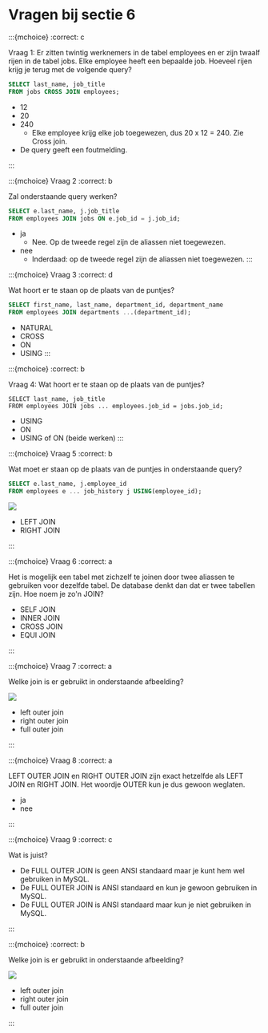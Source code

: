 # Vragen bij sectie 6

:::{mchoice}
:correct: c

Vraag 1: Er zitten twintig werknemers in de tabel employees en er zijn twaalf rijen in de tabel jobs. Elke employee heeft een bepaalde job. Hoeveel rijen krijg je terug met de volgende query?
 
```SQL
SELECT last_name, job_title
FROM jobs CROSS JOIN employees;
```

* 12
* 20
* 240
    * Elke employee krijg elke job toegewezen, dus 20 x 12 = 240. Zie Cross join.
* De query geeft een foutmelding.

:::

:::{mchoice} Vraag 2
:correct: b 

Zal onderstaande query werken?

```SQL
SELECT e.last_name, j.job_title
FROM employees JOIN jobs ON e.job_id = j.job_id;
```

* ja
    * Nee. Op de tweede regel zijn de aliassen niet toegewezen. 
* nee
    * Inderdaad: op de tweede regel zijn de aliassen niet toegewezen. 
:::

:::{mchoice} Vraag 3
:correct: d

Wat hoort er te staan op de plaats van de puntjes?

```SQL 
SELECT first_name, last_name, department_id, department_name
FROM employees JOIN departments ...(department_id);
```
 
* NATURAL
* CROSS
* ON
* USING
:::

:::{mchoice}
:correct: b

Vraag 4: Wat hoort er te staan op de plaats van de puntjes?

```
SELECT last_name, job_title
FROM employees JOIN jobs ... employees.job_id = jobs.job_id;
```

* USING
* ON
* USING of ON (beide werken) 
:::

:::{mchoice} Vraag 5
:correct: b
 
Wat moet er staan op de plaats van de puntjes in onderstaande query?

```SQL 
SELECT e.last_name, j.employee_id
FROM employees e ... job_history j USING(employee_id);
```
 
![](figs/clip0250.png)
 

* LEFT JOIN
* RIGHT JOIN
 
:::

:::{mchoice} Vraag 6
:correct: a
 
Het is mogelijk een tabel met zichzelf te joinen door twee aliassen te gebruiken voor dezelfde tabel. De database denkt dan dat er twee tabellen zijn. Hoe noem je zo'n JOIN?

* SELF JOIN
* INNER JOIN
* CROSS JOIN
* EQUI JOIN

:::

:::{mchoice} Vraag 7
:correct: a 

Welke join is er gebruikt in onderstaande afbeelding?

![](figs/clip0142a.png)

* left outer join
* right outer join
* full outer join

:::

:::{mchoice} Vraag 8
:correct: a 

LEFT OUTER JOIN en RIGHT OUTER JOIN zijn exact hetzelfde als LEFT JOIN en RIGHT JOIN. Het woordje OUTER kun je dus gewoon weglaten.

* ja
* nee

:::

 

:::{mchoice} Vraag 9
:correct: c

Wat is juist?

* De FULL OUTER JOIN is geen ANSI standaard maar je kunt hem wel gebruiken in MySQL.
* De FULL OUTER JOIN is ANSI standaard en kun je gewoon gebruiken in MySQL.
* De FULL OUTER JOIN is ANSI standaard maar kun je niet gebruiken in MySQL.
 
:::

:::{mchoice}
:correct: b
 
Welke join is er gebruikt in onderstaande afbeelding?

![](figs/clip0144a.png)

* left outer join
* right outer join
* full outer join

:::
